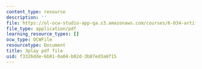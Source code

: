 ```yaml
---
content_type: resource
description: ''
file: https://ol-ocw-studio-app-qa.s3.amazonaws.com/courses/6-034-artificial-intelligence-fall-2010/f3326dde6b810a04b82d3b87ed3a6f15_kHyNqSnzP8Y.pdf
file_type: application/pdf
learning_resource_types: []
ocw_type: OCWFile
resourcetype: Document
title: 3play pdf file
uid: f3326dde-6b81-0a04-b82d-3b87ed3a6f15
---
```

